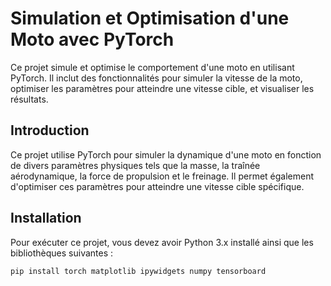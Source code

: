 # Simulation et Optimisation d'une Moto avec PyTorch

Ce projet simule et optimise le comportement d'une moto en utilisant PyTorch. Il inclut des fonctionnalités pour simuler la vitesse de la moto, optimiser les paramètres pour atteindre une vitesse cible, et visualiser les résultats.

## Introduction

Ce projet utilise PyTorch pour simuler la dynamique d'une moto en fonction de divers paramètres physiques tels que la masse, la traînée aérodynamique, la force de propulsion et le freinage. Il permet également d'optimiser ces paramètres pour atteindre une vitesse cible spécifique.

## Installation

Pour exécuter ce projet, vous devez avoir Python 3.x installé ainsi que les bibliothèques suivantes :

```bash
pip install torch matplotlib ipywidgets numpy tensorboard

